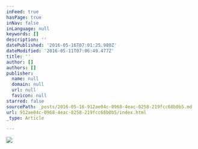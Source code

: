 ```yaml
---
inFeed: true
hasPage: true
inNav: false
inLanguage: null
keywords: []
description: ''
datePublished: '2016-05-16T07:01:25.980Z'
dateModified: '2016-05-11T07:06:49.477Z'
title: ''
author: []
authors: []
publisher:
  name: null
  domain: null
  url: null
  favicon: null
starred: false
sourcePath: _posts/2016-05-16-912ae04c-0968-4eac-8258-219fcc68b0b5.md
url: 912ae04c-0968-4eac-8258-219fcc68b0b5/index.html
_type: Article

---
```

![](https://the-grid-user-content.s3-us-west-2.amazonaws.com/f12f9c05-06b4-4b5b-a2c2-f0ab399e0c5f.jpg)